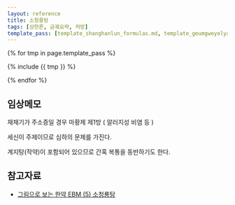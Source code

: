 ```yaml
---
layout: reference
title: 소청룡탕
tags: [상한론, 금궤요략, 처방]
template_pass: [template_shanghanlun_formulas.md, template_geumgweyolyag_formulas.md, template_etc_formulas.md]
---
```



{% for tmp in page.template_pass %}

{% include {{ tmp }} %}

{% endfor %}

## 임상메모


재채기가 주소증일 경우 마황제 제1방 ( 알러지성 비염 등 )

세신이 주제이므로 심하의 문제를 가진다.

계지탕(작약)이 포함되어 있으므로 간혹 복통을 동반하기도 한다.

## 참고자료

* [그림으로 보는 한약 EBM (5) 소청룡탕](https://goo.gl/qW4g1D)
